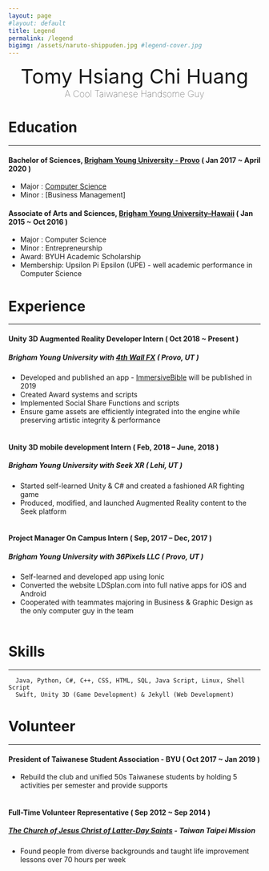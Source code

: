```yaml
---
layout: page
#layout: default
title: Legend
permalink: /legend
bigimg: /assets/naruto-shippuden.jpg #legend-cover.jpg
---
```

<div style="text-align: center;">
<div style="font-size: 40px;">Tomy Hsiang Chi Huang</div>
<div style="font-size: 18px; font-weight: 100;">A Cool Taiwanese Handsome Guy</div>
</div>

# Education
---

#### Bachelor of Sciences, [Brigham Young University - Provo] ( Jan 2017 ~ April 2020 )
- Major : [Computer Science]
- Minor : [Business Management]

#### Associate of Arts and Sciences, [Brigham Young University–Hawaii] ( Jan 2015 ~ Oct 2016 )
- Major : Computer Science
- Minor : Entrepreneurship
- Award: BYUH Academic Scholarship 
- Membership: Upsilon Pi Epsilon (UPE) - well academic performance in Computer Science

# Experience
---

#### Unity 3D Augmented Reality Developer Intern ( Oct 2018 ~ Present )
##### Brigham Young University with [4th Wall FX] ( Provo, UT )
- Developed and published an app - [ImmersiveBible] will be published in 2019
- Created Award systems and scripts
- Implemented Social Share Functions and scripts
-  Ensure game assets are efficiently integrated into the engine while preserving artistic integrity & performance
<br><br>

#### Unity 3D mobile development Intern ( Feb, 2018 – June, 2018 )
##### Brigham Young University with Seek XR ( Lehi, UT )
- Started self-learned Unity & C# and created a fashioned AR fighting game
- Produced, modified, and launched Augmented Reality content to the Seek platform
<br><br>

#### Project Manager On Campus Intern ( Sep, 2017 – Dec, 2017 )
##### Brigham Young University with 36Pixels LLC ( Provo, UT )
- Self-learned and developed app using Ionic
- Converted the website LDSplan.com into full native apps for iOS and Android
- Cooperated with teammates majoring in Business & Graphic Design as the only computer guy in the team
<br><br>

# Skills
---
```
  Java, Python, C#, C++, CSS, HTML, SQL, Java Script, Linux, Shell Script 
  Swift, Unity 3D (Game Development) & Jekyll (Web Development)
```

# Volunteer
---

#### President of Taiwanese Student Association - BYU ( Oct 2017 ~ Jan 2019 )
- Rebuild the club and unified 50s Taiwanese students by holding 5 activities per semester and provide supports
<br><br>

#### Full-Time Volunteer Representative ( Sep 2012 ~ Sep 2014 )
##### [The Church of Jesus Christ of Latter-Day Saints](lds.org) - Taiwan Taipei Mission
- Found people from diverse backgrounds and taught life improvement lessons over 70 hours per week





[My life experience]: https://www.linkedin.com/in/tomyh/
[Brigham Young University - Provo]: https://www.byu.edu
[Computer Science]: https://catalog.byu.edu/physical-and-mathematical-sciences/computer-science
[Business]: https://catalog.byu.edu/business/business-programs
[Brigham Young University–Hawaii]: https://byuh.edu
[4th Wall FX]: https://4thwallfx.com
[ImmersiveBible]: https://4thwallfx.com
